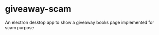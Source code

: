 # giveaway-scam

An electron desktop app to show a giveaway books page implemented for scam purpose
